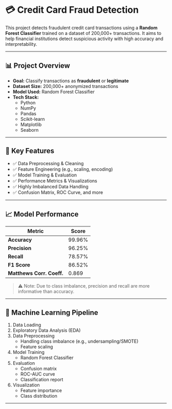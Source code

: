 # 💳 Credit Card Fraud Detection

This project detects fraudulent credit card transactions using a **Random Forest Classifier** trained on a dataset of 200,000+ transactions. It aims to help financial institutions detect suspicious activity with high accuracy and interpretability.

---

## 📊 Project Overview

- **Goal:** Classify transactions as **fraudulent** or **legitimate**
- **Dataset Size:** 200,000+ anonymized transactions
- **Model Used:** Random Forest Classifier
- **Tech Stack:**
  - Python
  - NumPy
  - Pandas
  - Scikit-learn
  - Matplotlib
  - Seaborn

---

## 🚀 Key Features

- ✅ Data Preprocessing & Cleaning  
- ✅ Feature Engineering (e.g., scaling, encoding)  
- ✅ Model Training & Evaluation  
- ✅ Performance Metrics & Visualizations  
- ✅ Highly Imbalanced Data Handling  
- ✅ Confusion Matrix, ROC Curve, and more  

---

## 📈 Model Performance

| Metric                      | Score     |
|----------------------------|-----------|
| **Accuracy**               | 99.96%    |
| **Precision**              | 96.25%    |
| **Recall**                 | 78.57%    |
| **F1 Score**               | 86.52%    |
| **Matthews Corr. Coeff.** | 0.869     |

> ⚠️ Note: Due to class imbalance, precision and recall are more informative than accuracy.

---

## 🧠 Machine Learning Pipeline

1. Data Loading
2. Exploratory Data Analysis (EDA)
3. Data Preprocessing
   - Handling class imbalance (e.g., undersampling/SMOTE)
   - Feature scaling
4. Model Training
   - Random Forest Classifier
5. Evaluation
   - Confusion matrix
   - ROC-AUC curve
   - Classification report
6. Visualization
   - Feature importance
   - Class distribution

---


